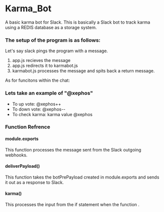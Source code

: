 # Karma_Bot
A basic karma bot for Slack.
This is basically a Slack bot to track karma using a REDIS database as a storage system.
<h3>The setup of the program is as follows:</h3>
<p>Let's say slack pings the program with a message.
  <ol>
    <li>app.js recieves the message</li>
    <li>app.js redirects it to karmabot.js</li>
    <li>karmabot.js processes the message and spits back a return message.</li>
  </ol>
</p>
As for funcitons within the chat:
<h3>Lets take an example of "@xephos"</h3>
<ul>
  <li>To up vote: @xephos++</li>
  <li>To down vote: @xephos--</li>
  <li>To check karma: karma value @xephos</li>
</ul>
<h3>Function Refrence</h3>
<h4>module.exports</h4>
<p>
    This function processes the message sent from the Slack outgoing webhooks.
</p>
<h4>deliverPayload()</h4>
<p>
    This function takes the botPrePayload created in module.exports and sends it out as a response to Slack.
</p>
<h4>karma()</h4>
<p>
    This processes the input from the if statement when the function .
</p>